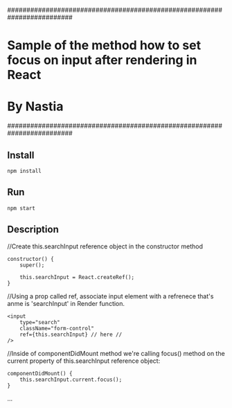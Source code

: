 #########################################################################

# Sample of the method how to set focus on input after rendering in React

# By Nastia

#########################################################################

## Install

`npm install`

## Run

`npm start`

## Description

//Create this.searchInput reference object in the constructor method

    constructor() {
        super();

        this.searchInput = React.createRef();
    }

//Using a prop called ref, associate input element with a refrenece that's anme is 'searchInput' in Render function.

    <input
        type="search"
        className="form-control"
        ref={this.searchInput} // here //
    />

//Inside of componentDidMount method we're calling focus() method on the current property of this.searchInput reference object:

    componentDidMount() {
        this.searchInput.current.focus();
    }

...

